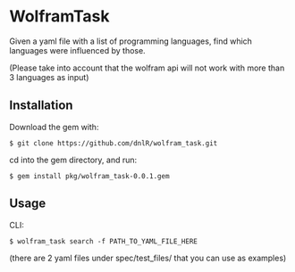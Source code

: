 # WolframTask

Given a yaml file with a list of programming languages, find which languages were influenced by those.

(Please take into account that the wolfram api will not work with more than 3 languages as input)

## Installation

Download the gem with:

    $ git clone https://github.com/dnlR/wolfram_task.git

cd into the gem directory, and run:

    $ gem install pkg/wolfram_task-0.0.1.gem

## Usage

CLI:

    $ wolfram_task search -f PATH_TO_YAML_FILE_HERE

(there are 2 yaml files under spec/test_files/ that you can use as examples)
